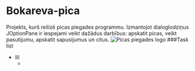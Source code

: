 # Bokareva-pica
Projekts, kurš reilizē picas piegades programmu. Izmantojot dialoglodziņus JOptionPane ir iespejami veikt dažādus darbībus: apskatit picas, veikt pasutijumu, apskatit sapusijumus un citus.
![Picas piegades logo](https://images.vexels.com/media/users/3/131779/isolated/preview/3d4929d289ad98ad71637d5c257d2f08-pizza-logo-1.png)
###Task list
- [x] - 
